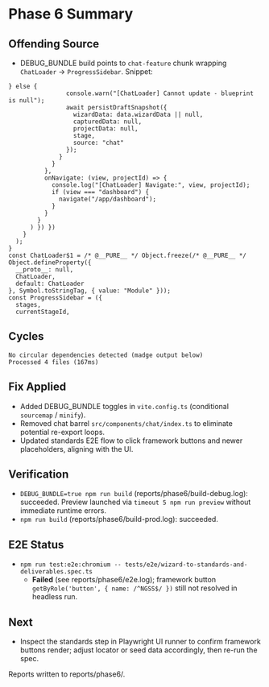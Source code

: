 # Phase 6 Summary

## Offending Source
- DEBUG_BUNDLE build points to `chat-feature` chunk wrapping `ChatLoader` → `ProgressSidebar`. Snippet:
```
} else {
                console.warn("[ChatLoader] Cannot update - blueprint is null");
                await persistDraftSnapshot({
                  wizardData: data.wizardData || null,
                  capturedData: null,
                  projectData: null,
                  stage,
                  source: "chat"
                });
              }
            }
          },
          onNavigate: (view, projectId) => {
            console.log("[ChatLoader] Navigate:", view, projectId);
            if (view === "dashboard") {
              navigate("/app/dashboard");
            }
          }
        }
      ) }) })
    }
  );
}
const ChatLoader$1 = /* @__PURE__ */ Object.freeze(/* @__PURE__ */ Object.defineProperty({
  __proto__: null,
  ChatLoader,
  default: ChatLoader
}, Symbol.toStringTag, { value: "Module" }));
const ProgressSidebar = ({
  stages,
  currentStageId,
```

## Cycles
```
No circular dependencies detected (madge output below)
Processed 4 files (167ms)
```

## Fix Applied
- Added DEBUG_BUNDLE toggles in `vite.config.ts` (conditional `sourcemap` / `minify`).
- Removed chat barrel `src/components/chat/index.ts` to eliminate potential re-export loops.
- Updated standards E2E flow to click framework buttons and newer placeholders, aligning with the UI.

## Verification
- `DEBUG_BUNDLE=true npm run build` (reports/phase6/build-debug.log): succeeded. Preview launched via `timeout 5 npm run preview` without immediate runtime errors.
- `npm run build` (reports/phase6/build-prod.log): succeeded.

## E2E Status
- `npm run test:e2e:chromium -- tests/e2e/wizard-to-standards-and-deliverables.spec.ts`
  - **Failed** (see reports/phase6/e2e.log); framework button `getByRole('button', { name: /^NGSS$/ })` still not resolved in headless run.

## Next
- Inspect the standards step in Playwright UI runner to confirm framework buttons render; adjust locator or seed data accordingly, then re-run the spec.

Reports written to reports/phase6/.
